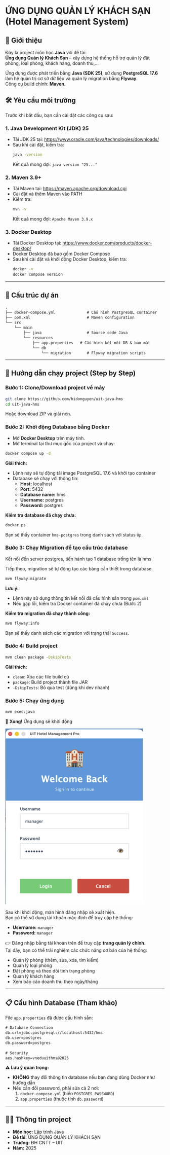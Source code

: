 # ỨNG DỤNG QUẢN LÝ KHÁCH SẠN (Hotel Management System)

## 🎯 Giới thiệu

Đây là project môn học **Java** với đề tài:  
**Ứng dụng Quản lý Khách Sạn** – xây dựng hệ thống hỗ trợ quản lý đặt phòng, loại phòng, khách hàng, doanh thu,...

Ứng dụng được phát triển bằng **Java (SDK 25)**, sử dụng **PostgreSQL 17.6** làm hệ quản trị cơ sở dữ liệu và quản lý migration bằng **Flyway**.  
Công cụ build chính: **Maven**.

## 🛠️ Yêu cầu môi trường

Trước khi bắt đầu, bạn cần cài đặt các công cụ sau:

### 1. Java Development Kit (JDK) 25

- Tải JDK 25 tại: https://www.oracle.com/java/technologies/downloads/
- Sau khi cài đặt, kiểm tra:
  ```bash
  java -version
  ```
  Kết quả mong đợi: `java version "25..."`

### 2. Maven 3.9+

- Tải Maven tại: https://maven.apache.org/download.cgi
- Cài đặt và thêm Maven vào PATH
- Kiểm tra:
  ```bash
  mvn -v
  ```
  Kết quả mong đợi: `Apache Maven 3.9.x`

### 3. Docker Desktop

- Tải Docker Desktop tại: https://www.docker.com/products/docker-desktop/
- Docker Desktop đã bao gồm Docker Compose
- Sau khi cài đặt và khởi động Docker Desktop, kiểm tra:
  ```bash
  docker -v
  docker compose version
  ```

---

## 📂 Cấu trúc dự án

```
.
├── docker-compose.yml              # Cấu hình PostgreSQL container
├── pom.xml                         # Maven configuration
└── src
    └── main
        ├── java                    # Source code Java
        └── resources
            ├── app.properties   # Cấu hình kết nối DB & bảo mật
            └── db
                └── migration       # Flyway migration scripts
```

---

## 🚀 Hướng dẫn chạy project (Step by Step)

### Bước 1: Clone/Download project về máy

```bash
git clone https://github.com/hidonguyen/uit-java-hms
cd uit-java-hms
```

Hoặc download ZIP và giải nén.

### Bước 2: Khởi động Database bằng Docker

- Mở **Docker Desktop** trên máy tính.
- Mở terminal tại thư mục gốc của project và chạy:

```bash
docker compose up -d
```

**Giải thích:**

- Lệnh này sẽ tự động tải image PostgreSQL 17.6 và khởi tạo container
- Database sẽ chạy với thông tin:
  - **Host:** localhost
  - **Port:** 5432
  - **Database name:** hms
  - **Username:** postgres
  - **Password:** postgres

**Kiểm tra database đã chạy chưa:**

```bash
docker ps
```

Bạn sẽ thấy container `hms-postgres` trong danh sách với status `Up`.

### Bước 3: Chạy Migration để tạo cấu trúc database

Kết nối đến server postgres, tiến hành tạo 1 database trống tên là hms

Tiếp theo, migration sẽ tự động tạo các bảng cần thiết trong database.

```bash
mvn flyway:migrate
```

**Lưu ý:**

- Lệnh này sử dụng thông tin kết nối đã cấu hình sẵn trong `pom.xml`
- Nếu gặp lỗi, kiểm tra Docker container đã chạy chưa (Bước 2)

**Kiểm tra migration đã chạy thành công:**

```bash
mvn flyway:info
```

Bạn sẽ thấy danh sách các migration với trạng thái `Success`.

### Bước 4: Build project

```bash
mvn clean package -DskipTests
```

**Giải thích:**

- `clean`: Xóa các file build cũ
- `package`: Build project thành file JAR
- `-DskipTests`: Bỏ qua test (dùng khi dev nhanh)

### Bước 5: Chạy ứng dụng

```bash
mvn exec:java
```

🎉 **Xong!** Ứng dụng sẽ khởi động 

![Hotel Management UI](./screen-login.png)

Sau khi khởi động, màn hình đăng nhập sẽ xuất hiện.  
Bạn có thể sử dụng tài khoản mặc định để truy cập hệ thống:

- **Username:** `manager`
- **Password:** `manager`

👉 Đăng nhập bằng tài khoản trên để truy cập **trang quản lý chính**.  
Tại đây, bạn có thể trải nghiệm các chức năng cơ bản của hệ thống:

- Quản lý phòng (thêm, sửa, xóa, tìm kiếm)
- Quản lý loại phòng
- Đặt phòng và theo dõi tình trạng phòng
- Quản lý khách hàng
- Xem báo cáo doanh thu theo ngày/tháng

---

## 📋 Cấu hình Database (Tham khảo)

File `app.properties` đã được cấu hình sẵn:

```properties
# Database Connection
db.url=jdbc:postgresql://localhost:5432/hms
db.user=postgres
db.password=postgres

# Security
aes.hashkey=vneduuithms@2025
```

**⚠️ Lưu ý quan trọng:**

- **KHÔNG** thay đổi thông tin database nếu bạn đang dùng Docker như hướng dẫn
- Nếu cần đổi password, phải sửa cả 2 nơi:
  1. `docker-compose.yml` (biến `POSTGRES_PASSWORD`)
  2. `app.properties` (thuộc tính `db.password`)

---

## 👨‍🎓 Thông tin project

- **Môn học:** Lập trình Java
- **Đề tài:** ỨNG DỤNG QUẢN LÝ KHÁCH SẠN
- **Trường:** ĐH CNTT – UIT
- **Năm:** 2025
